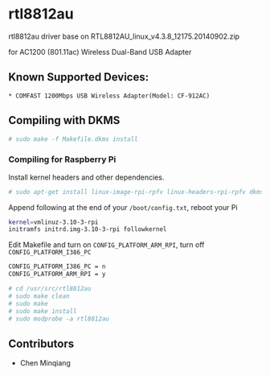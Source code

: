 # rtl8812au

rtl8812au driver base on RTL8812AU_linux_v4.3.8_12175.20140902.zip

for AC1200 (801.11ac) Wireless Dual-Band USB Adapter

## Known Supported Devices:

```
* COMFAST 1200Mbps USB Wireless Adapter(Model: CF-912AC)
```

## Compiling with DKMS

```sh
# sudo make -f Makefile.dkms install
```

### Compiling for Raspberry Pi

Install kernel headers and other dependencies.

```sh
# sudo apt-get install linux-image-rpi-rpfv linux-headers-rpi-rpfv dkms build-essential bc
```

Append following at the end of your ``/boot/config.txt``, reboot your Pi

```sh
kernel=vmlinuz-3.10-3-rpi
initramfs initrd.img-3.10-3-rpi followkernel
```

Edit Makefile and turn on ``CONFIG_PLATFORM_ARM_RPI``, turn off ``CONFIG_PLATFORM_I386_PC``

```sh
CONFIG_PLATFORM_I386_PC = n
CONFIG_PLATFORM_ARM_RPI = y
```

```sh
# cd /usr/src/rtl8812au
# sudo make clean
# sudo make
# sudo make install
# sudo modprobe -a rtl8812au
```

## Contributors
<!-- DO NOT EDIT - CONTRIBUTORS.md is autogenerated from git commit log by contributors.sh script. -->

- Chen Minqiang
